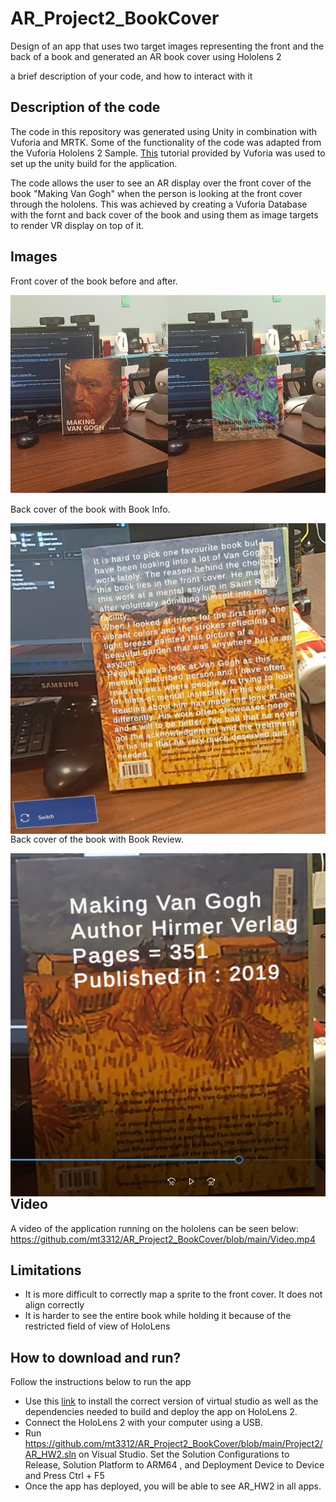 # AR_Project2_BookCover
Design of an app that uses two target images representing the front and the back of a book and generated an AR book cover using Hololens 2

a brief description of your code, and how to interact with it

## Description of the code
The code in this repository was generated using Unity in combination with Vuforia and MRTK. Some of the functionality of the code was adapted from the Vuforia Hololens 2 Sample. [This](https://library.vuforia.com/articles/Solution/Working-with-the-HoloLens-sample-in-Unity.html) tutorial provided by Vuforia was used to set up the unity build for the application. 

The code allows the user to see an AR display over the front cover of the book "Making Van Gogh" when the person is looking at the front cover through the hololens. This was achieved by creating a Vuforia Database with the fornt and back cover of the book and using them as image targets to render VR display on top of it. 


## Images 
Front cover of the book before and after. 

<img src="Front (1).jpg"
     alt="Front Cover of the Book"
     style="float: center; margin-right: 10px;" />
     
Back cover of the book with Book Info.

<img src="Back1.jpg"
     alt="Back Cover of the Book 1"
     style="float: left; margin-right: 10px;" />
     
Back cover of the book with Book Review.

<img src="Back2.png"
     alt="Back Cover of the Book 1"
     style="float: left; margin-right: 20px;" />

## Video
A video of the application running on the hololens can be seen below:
https://github.com/mt3312/AR_Project2_BookCover/blob/main/Video.mp4

## Limitations
* It is more difficult to correctly map a sprite to the front cover. It does not align correctly 
* It is harder to see the entire book while holding it because of the restricted field of view of HoloLens

## How to download and run? 
Follow the instructions below to run the app
* Use this [link](https://library.vuforia.com/articles/Solution/Working-with-the-HoloLens-sample-in-Unity.html) to install the correct version of virtual studio as well as the dependencies needed to build and deploy the app on HoloLens 2.
* Connect the HoloLens 2 with your computer using a USB. 
* Run https://github.com/mt3312/AR_Project2_BookCover/blob/main/Project2/AR_HW2.sln on Visual Studio. Set the Solution Configurations to Release, Solution Platform to ARM64 , and Deployment Device to Device and Press Ctrl + F5  
* Once the app has deployed, you will be able to see AR_HW2 in all apps.  
